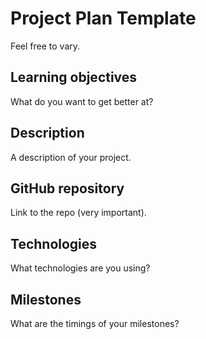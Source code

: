 # Project Plan Template

Feel free to vary.


## Learning objectives

What do you want to get better at?


## Description

A description of your project.


## GitHub repository

Link to the repo (very important).


## Technologies

What technologies are you using?


## Milestones

What are the timings of your milestones?
